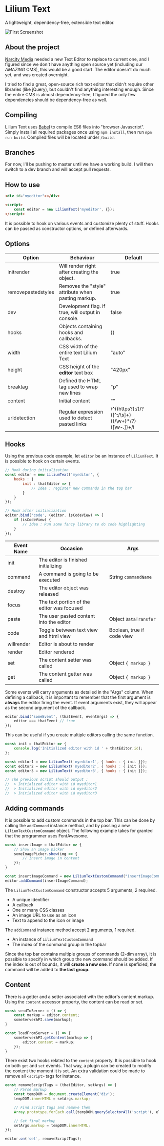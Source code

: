 # Lilium Text
A lightweight, dependency-free, extensible text editor. 

![First Screenshot](https://erikdesjardins.com/static/git/liliumtext-1.jpg)

## About the project
[Narcity Media](https://github.com/narcitymedia/) needed a new Text Editor to replace to current one, and I figured since we don't have anything open source yet (including our *AMAZING* CMS), this would be a good start. The editor doesn't do much yet, and was created overnight. 

I tried to find a great, open-source rich text editor that didn't require other libraries (like jQuery), but couldn't find anything interesting enough. Since the entire CMS is almost dependency-free, I figured the only few dependencies should be dependency-free as well. 

## Compiling
Lilium Text uses [Babel](https://babeljs.io/) to compile ES6 files into "browser Javascript". Simply install all required packages once using `npm install`, then run `npm run build`. Compiled files will be located under `/build`.

## Branches
For now, I'll be pushing to master until we have a working build. I will then switch to a dev branch and will accept pull requests. 

## How to use
```html
<div id="myeditor"></div>

<script>
    const editor = new LiliumText('myeditor', {});
</script>
```

It is possible to hook on various events and customize plenty of stuff. Hooks can be passed as constructor options, or defined afterwards. 

## Options
| Option              | Behaviour                                          | Default                                                 |
| ------------------- | -------------------------------------------------- | ------------------------------------------------------- |
| initrender          | Will render right after creating the object.       | true                                                    |
| removepastedstyles  | Removes the "style" attribute when pasting markup. | true                                                    |
| dev                 | Development flag. If true, will output in console. | false                                                   |
| hooks               | Objects containing hooks and callbacks.            | {}                                                      |
| width               | CSS width of the entire text Lilium Text           | "auto"                                                  |
| height              | CSS height of the **editor** text box              | "420px"                                                 |
| breaktag            | Defined the HTML tag used to wrap new lines        | "p"                                                     |
| content             | Initial content                                    | ""                                                      |
| urldetection        | Regular expression used to detect pasted links     | /^((https?):\/)\/?([^:\/\s]+)((\/\w+)*\/?)([\w\-\.])+/i |

## Hooks
Using the previous code example, let `editor` be an instance of `LiliumText`. It is possible to hook on certain events.
```javascript
// Hook during initialization
const editor = new LiliumText('myeditor', {
    hooks : {
        init : thatEditor => {
            // Idea : register new commands in the top bar
        }
    }
});

// Hook after initialization
editor.bind('code', (editor, isCodeView) => {
    if (isCodeView) {
        // Idea : Run some fancy library to do code highlighting
    }
});
```

| Event Name | Occasion                                     | Args                          |
| ---------- | -------------------------------------------- | ----------------------------- |
| init       | The editor is finished initializing          |                               |
| command    | A command is going to be executed            | String `commandName`          |
| destroy    | The editor object was released               |                               |
| focus      | The text portion of the editor was focused   |                               |
| paste      | The user pasted content into the editor      | Object `DataTransfer`         |
| code       | Toggle between text view and html view       | Boolean, true if code view    |
| willrender | Editor is about to render                    |                               |
| render     | Editor rendered                              |                               |
| set        | The content setter was called                | Object `{ markup }`           |
| get        | The content getter was called                | Object `{ markup }`           |

Some events will carry arguments as detailed in the "Args" column. When defining a callback, it is important to remember that the first argument is **always** the editor firing the event. If event arguments exist, they will appear as the second argument of the callback. 
```javascript
editor.bind('someEvent', (thatEvent, eventArgs) => {
    editor === thatEvent // true
});
```

This can be useful if you create multiple editors calling the same function. 
```javascript
const init = thatEditor => {
    console.log('Initialized editor with id ' + thatEditor.id);
};

const editor1 = new LiliumText('myeditor1', { hooks : { init }});
const editor2 = new LiliumText('myeditor2', { hooks : { init }});
const editor3 = new LiliumText('myeditor3', { hooks : { init }});

// The previous script should output : 
//  > Initialized editor with id myeditor1 
//  > Initialized editor with id myeditor2
//  > Initialized editor with id myeditor3
```

## Adding commands
It is possible to add custom commands in the top bar. This can be done by calling the `addCommand` instance method, and by passing a new `LiliumTextCustomCommand` object. The following example takes for granted that the programmer uses FontAwesome. 
```javascript
const insertImage = thatEditor => {
    // Show an image picker
    someImagePicker.show(img => {
        // Insert image in content
    });
}

const insertImageCommand = new LiliumTextCustomCommand("insertImageCommand", insertImage, 'far fa-image');
editor.addCommand(insertImageCommand);
```

The `LiliumTextCustomCommand` constructor accepts 5 arguments, 2 required.
 - A unique identifier
 - A callback
 - One or many CSS classes
 - An image URL to use as an icon
 - Text to append to the icon or image

The `addCommand` instance method accept 2 arguments, 1 required.
 - An instance of `LiliumTextCustomCommand`
 - The index of the command group in the topbar

Since the top bar contains multiple groups of commands (2-dim array), it is possible to specify in which group the new command should be added. If the index is out of bounds, it will **create a new one**. If none is speficied, the command will be added to **the last group**.

## Content
There is a getter and a setter associated with the editor's content markup. Using the `content` accessor property, the content can be read or set. 
```javascript
const sendToServer = () => {
    const markup = editor.content;
    someServerAPI.save(markup);
}

const loadFromServer = () => {
    someServerAPI.getContent(markup => {
        editor.content = markup;
    });
}
```

There exist two hooks related to the `content` property. It is possible to hook on both `get` and `set` evemts. That way, a plugin can be created to modify the content the moment it is set. An extra validation could be made to remove all `<script>` tags for instance.
```javascript
const removeScriptTags = (thatEditor, setArgs) => {
    // Parse markup
    const tempDOM = document.createElement('div');
    tempDOM.innerHTML = setArgs.markup;

    // Find script tags and remove them
    Array.prototype.forEach.call(tempDOM.querySelectorAll('script'), elScript => elScript.remove());

    // Set final markup
    setArgs.markup = tempDOM.innerHTML;
});

editor.on('set', removeScriptTags);
```


